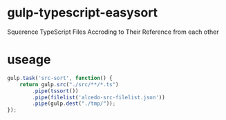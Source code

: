# gulp-typescript-easysort
Squerence TypeScript Files Accroding to Their Reference from each other


# useage
```javascript
gulp.task('src-sort', function() {
    return gulp.src("./src/**/*.ts")
        .pipe(tssort())
        .pipe(filelist('alcedo-src-filelist.json'))
        .pipe(gulp.dest("./tmp/"));
});


